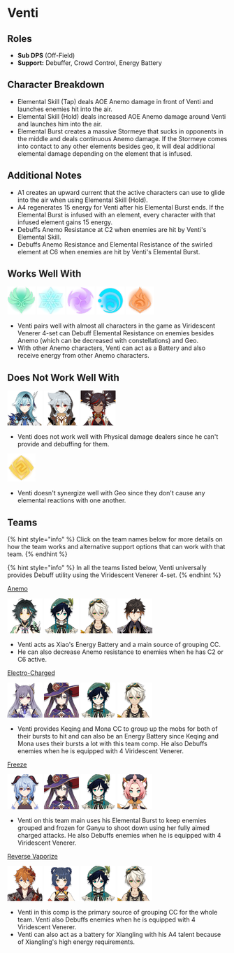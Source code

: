# Venti

## Roles

* **Sub DPS** \(Off-Field\)
* **Support:** Debuffer, Crowd Control, Energy Battery

## Character Breakdown

* Elemental Skill \(Tap\) deals AOE Anemo damage in front of Venti and launches enemies hit into the air.
* Elemental Skill \(Hold\) deals increased AOE Anemo damage around Venti and launches him into the air.
* Elemental Burst creates a massive Stormeye that sucks in opponents in the middle and deals continuous Anemo damage. If the Stormeye comes into contact to any other elements besides geo, it will deal additional elemental damage depending on the element that is infused.

## **Additional Notes**

* A1 creates an upward current that the active characters can use to glide into the air when using Elemental Skill \(Hold\).
* A4 regenerates 15 energy for Venti after his Elemental Burst ends. If the Elemental Burst is infused with an element, every character with that infused element gains 15 energy.
* Debuffs Anemo Resistance at C2 when enemies are hit by Venti's Elemental Skill. 
* Debuffs Anemo Resistance and Elemental Resistance of the swirled element at C6 when enemies are hit by Venti's Elemental Burst.

## Works Well With

![](../../.gitbook/assets/element_anemo.webp) ![](../../.gitbook/assets/element_cryo.webp) ![](../../.gitbook/assets/element_electro.webp) ![](../../.gitbook/assets/element_hydro.webp) ![](../../.gitbook/assets/element_pyro.webp) 

* Venti pairs well with almost all characters in the game as Viridescent Venerer 4-set can Debuff Elemental Resistance on enemies besides Anemo \(which can be decreased with constellations\) and Geo.
* With other Anemo characters, Venti can act as a Battery and also receive energy from other Anemo characters.

## Does Not Work Well With

 ![](../../.gitbook/assets/ui_avataricon_eula.png) ![](../../.gitbook/assets/ui_avataricon_razor.png) ![](../../.gitbook/assets/ui_avataricon_xinyan.png) 

* Venti does not work well with Physical damage dealers since he can't provide and debuffing for them.

![](../../.gitbook/assets/element_geo.webp) 

* Venti doesn't synergize well with Geo since they don't cause any elemental reactions with one another.

## Teams

{% hint style="info" %}
Click on the team names below for more details on how the team works and alternative support options that can work with that team.
{% endhint %}

{% hint style="info" %}
In all the teams listed below, Venti universally provides Debuff utility using the Viridescent Venerer 4-set.
{% endhint %}

[Anemo](../../teams/anemo.md)

![](../../.gitbook/assets/ui_avataricon_xiao.png) ![](../../.gitbook/assets/ui_avataricon_venti.png) ![](../../.gitbook/assets/ui_avataricon_bennett.png) ![](../../.gitbook/assets/ui_avataricon_zhongli.png) 

* Venti acts as Xiao's Energy Battery and a main source of grouping CC.
* He can also decrease Anemo resistance to enemies when he has C2 or C6 active.

[Electro-Charged](../../teams/electro-charged.md)

![](../../.gitbook/assets/ui_avataricon_keqing.png) ![](../../.gitbook/assets/ui_avataricon_mona.png) ![](../../.gitbook/assets/ui_avataricon_venti.png) ![](../../.gitbook/assets/ui_avataricon_bennett.png) 

* Venti provides Keqing and Mona CC to group up the mobs for both of their bursts to hit and can also be an Energy Battery since Keqing and Mona uses their bursts a lot with this team comp. He also Debuffs enemies when he is equipped with 4 Viridescent Venerer.

[Freeze](../../teams/freeze.md)

![](../../.gitbook/assets/ui_avataricon_ganyu.png) ![](../../.gitbook/assets/ui_avataricon_mona.png) ![](../../.gitbook/assets/ui_avataricon_venti.png) ![](../../.gitbook/assets/ui_avataricon_diona.png) 

* Venti on this team main uses his Elemental Burst to keep enemies grouped and frozen for Ganyu to shoot down using her fully aimed charged attacks. He also Debuffs enemies when he is equipped with 4 Viridescent Venerer.

[Reverse Vaporize](../../teams/reverse-vaporize.md)

![](../../.gitbook/assets/ui_avataricon_tartaglia.png) ![](../../.gitbook/assets/ui_avataricon_xiangling.png) ![](../../.gitbook/assets/ui_avataricon_venti.png) ![](../../.gitbook/assets/ui_avataricon_bennett.png) 

* Venti in this comp is the primary source of grouping CC for the whole team. Venti also Debuffs enemies when he is equipped with 4 Viridescent Venerer.
* Venti can also act as a battery for Xiangling with his A4 talent because of Xiangling's high energy requirements.



